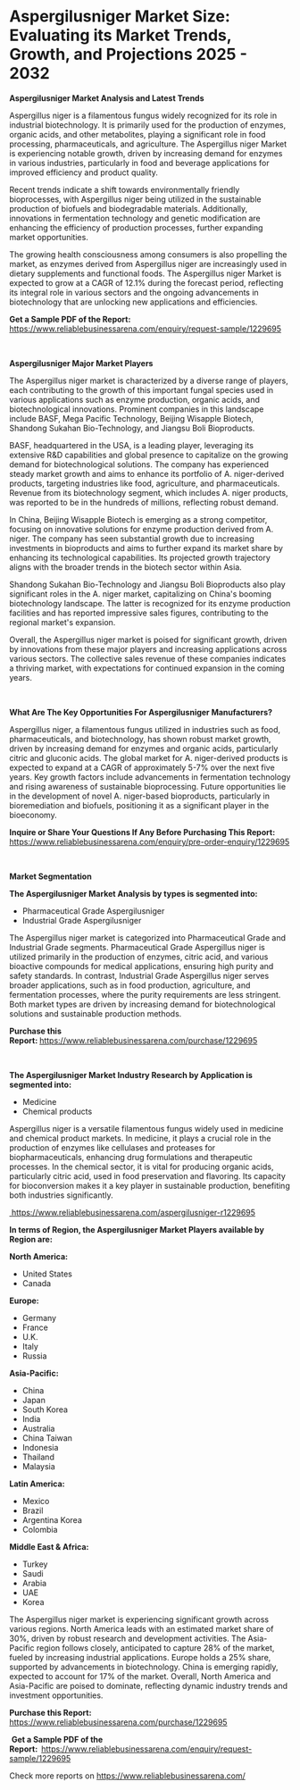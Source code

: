 <p><h1>Aspergilusniger Market Size: Evaluating its Market Trends, Growth, and Projections 2025 - 2032</h1></p><p><strong>Aspergilusniger Market Analysis and Latest Trends</strong></p>
<p><p>Aspergillus niger is a filamentous fungus widely recognized for its role in industrial biotechnology. It is primarily used for the production of enzymes, organic acids, and other metabolites, playing a significant role in food processing, pharmaceuticals, and agriculture. The Aspergillus niger Market is experiencing notable growth, driven by increasing demand for enzymes in various industries, particularly in food and beverage applications for improved efficiency and product quality. </p><p>Recent trends indicate a shift towards environmentally friendly bioprocesses, with Aspergillus niger being utilized in the sustainable production of biofuels and biodegradable materials. Additionally, innovations in fermentation technology and genetic modification are enhancing the efficiency of production processes, further expanding market opportunities. </p><p>The growing health consciousness among consumers is also propelling the market, as enzymes derived from Aspergillus niger are increasingly used in dietary supplements and functional foods. The Aspergillus niger Market is expected to grow at a CAGR of 12.1% during the forecast period, reflecting its integral role in various sectors and the ongoing advancements in biotechnology that are unlocking new applications and efficiencies.</p></p>
<p><strong>Get a Sample PDF of the Report:&nbsp;</strong> <a href="https://www.reliablebusinessarena.com/enquiry/request-sample/1229695?utm_campaign=2136&utm_medium=2&utm_source=Github&utm_content=ia&utm_term=02022025&utm_id=aspergilusniger">https://www.reliablebusinessarena.com/enquiry/request-sample/1229695</a></p>
<p>&nbsp;</p>
<p><strong>Aspergilusniger Major Market Players</strong></p>
<p><p>The Aspergillus niger market is characterized by a diverse range of players, each contributing to the growth of this important fungal species used in various applications such as enzyme production, organic acids, and biotechnological innovations. Prominent companies in this landscape include BASF, Mega Pacific Technology, Beijing Wisapple Biotech, Shandong Sukahan Bio-Technology, and Jiangsu Boli Bioproducts.</p><p>BASF, headquartered in the USA, is a leading player, leveraging its extensive R&D capabilities and global presence to capitalize on the growing demand for biotechnological solutions. The company has experienced steady market growth and aims to enhance its portfolio of A. niger-derived products, targeting industries like food, agriculture, and pharmaceuticals. Revenue from its biotechnology segment, which includes A. niger products, was reported to be in the hundreds of millions, reflecting robust demand.</p><p>In China, Beijing Wisapple Biotech is emerging as a strong competitor, focusing on innovative solutions for enzyme production derived from A. niger. The company has seen substantial growth due to increasing investments in bioproducts and aims to further expand its market share by enhancing its technological capabilities. Its projected growth trajectory aligns with the broader trends in the biotech sector within Asia.</p><p>Shandong Sukahan Bio-Technology and Jiangsu Boli Bioproducts also play significant roles in the A. niger market, capitalizing on China's booming biotechnology landscape. The latter is recognized for its enzyme production facilities and has reported impressive sales figures, contributing to the regional market's expansion.</p><p>Overall, the Aspergillus niger market is poised for significant growth, driven by innovations from these major players and increasing applications across various sectors. The collective sales revenue of these companies indicates a thriving market, with expectations for continued expansion in the coming years.</p></p>
<p>&nbsp;</p>
<p><strong>What Are The Key Opportunities For Aspergilusniger Manufacturers?</strong></p>
<p><p>Aspergillus niger, a filamentous fungus utilized in industries such as food, pharmaceuticals, and biotechnology, has shown robust market growth, driven by increasing demand for enzymes and organic acids, particularly citric and gluconic acids. The global market for A. niger-derived products is expected to expand at a CAGR of approximately 5-7% over the next five years. Key growth factors include advancements in fermentation technology and rising awareness of sustainable bioprocessing. Future opportunities lie in the development of novel A. niger-based bioproducts, particularly in bioremediation and biofuels, positioning it as a significant player in the bioeconomy.</p></p>
<p><strong>Inquire or Share Your Questions If Any Before Purchasing This Report:</strong> <a href="https://www.reliablebusinessarena.com/enquiry/pre-order-enquiry/1229695?utm_campaign=2136&utm_medium=2&utm_source=Github&utm_content=ia&utm_term=02022025&utm_id=aspergilusniger">https://www.reliablebusinessarena.com/enquiry/pre-order-enquiry/1229695</a></p>
<p>&nbsp;</p>
<p><strong>Market Segmentation</strong></p>
<p><strong>The Aspergilusniger Market Analysis by types is segmented into:</strong></p>
<p><ul><li>Pharmaceutical Grade Aspergilusniger</li><li>Industrial Grade Aspergilusniger</li></ul></p>
<p><p>The Aspergillus niger market is categorized into Pharmaceutical Grade and Industrial Grade segments. Pharmaceutical Grade Aspergillus niger is utilized primarily in the production of enzymes, citric acid, and various bioactive compounds for medical applications, ensuring high purity and safety standards. In contrast, Industrial Grade Aspergillus niger serves broader applications, such as in food production, agriculture, and fermentation processes, where the purity requirements are less stringent. Both market types are driven by increasing demand for biotechnological solutions and sustainable production methods.</p></p>
<p><strong>Purchase this Report:&nbsp;</strong><a href="https://www.reliablebusinessarena.com/purchase/1229695?utm_campaign=2136&utm_medium=2&utm_source=Github&utm_content=ia&utm_term=02022025&utm_id=aspergilusniger">https://www.reliablebusinessarena.com/purchase/1229695</a></p>
<p>&nbsp;</p>
<p><strong>The Aspergilusniger Market Industry Research by Application is segmented into:</strong></p>
<p><ul><li>Medicine</li><li>Chemical products</li></ul></p>
<p><p>Aspergillus niger is a versatile filamentous fungus widely used in medicine and chemical product markets. In medicine, it plays a crucial role in the production of enzymes like cellulases and proteases for biopharmaceuticals, enhancing drug formulations and therapeutic processes. In the chemical sector, it is vital for producing organic acids, particularly citric acid, used in food preservation and flavoring. Its capacity for bioconversion makes it a key player in sustainable production, benefiting both industries significantly.</p></p>
<p><a href="https://www.reliablebusinessarena.com/aspergilusniger-r1229695?utm_campaign=2136&utm_medium=2&utm_source=Github&utm_content=ia&utm_term=02022025&utm_id=aspergilusniger">&nbsp;https://www.reliablebusinessarena.com/aspergilusniger-r1229695</a></p>
<p><strong>In terms of Region, the Aspergilusniger Market Players available by Region are:</strong></p>
<p>
    <p> <strong> North America: </strong>
        <ul>
            <li>United States</li>
            <li>Canada</li>
        </ul>
        </p> 
    <p> <strong> Europe: </strong>
        <ul>
            <li>Germany</li>
            <li>France</li>
            <li>U.K.</li>
            <li>Italy</li>
            <li>Russia</li>
        </ul>
        </p> 
    <p> <strong> Asia-Pacific: </strong>
        <ul>
            <li>China</li>
            <li>Japan</li>
            <li>South Korea</li>
            <li>India</li>
            <li>Australia</li>
            <li>China Taiwan</li>
            <li>Indonesia</li>
            <li>Thailand</li>
            <li>Malaysia</li>
        </ul>
        </p> 
    <p> <strong> Latin America: </strong>
        <ul>
            <li>Mexico</li>
            <li>Brazil</li>
            <li>Argentina Korea</li>
            <li>Colombia</li>
        </ul>
        </p> 
    <p> <strong> Middle East & Africa: </strong>
        <ul>
            <li>Turkey</li>
            <li>Saudi</li>
            <li>Arabia</li>
            <li>UAE</li>
            <li>Korea</li>
        </ul>
    </p>
    </p>
<p><p>The Aspergillus niger market is experiencing significant growth across various regions. North America leads with an estimated market share of 30%, driven by robust research and development activities. The Asia-Pacific region follows closely, anticipated to capture 28% of the market, fueled by increasing industrial applications. Europe holds a 25% share, supported by advancements in biotechnology. China is emerging rapidly, expected to account for 17% of the market. Overall, North America and Asia-Pacific are poised to dominate, reflecting dynamic industry trends and investment opportunities.</p></p>
<p><strong>Purchase this Report: </strong><a href="https://www.reliablebusinessarena.com/purchase/1229695?utm_campaign=2136&utm_medium=2&utm_source=Github&utm_content=ia&utm_term=02022025&utm_id=aspergilusniger">https://www.reliablebusinessarena.com/purchase/1229695</a></p>
<p>&nbsp;<strong>Get a Sample PDF of the Report:&nbsp;&nbsp;</strong><a href="https://www.reliablebusinessarena.com/enquiry/request-sample/1229695?utm_campaign=2136&utm_medium=2&utm_source=Github&utm_content=ia&utm_term=02022025&utm_id=aspergilusniger">https://www.reliablebusinessarena.com/enquiry/request-sample/1229695</a></p>
<p><strong></strong></p>
<p>Check more reports on <a href="https://www.reliablebusinessarena.com/?utm_campaign=2136&utm_medium=2&utm_source=Github&utm_content=ia&utm_term=02022025&utm_id=aspergilusniger">https://www.reliablebusinessarena.com/</a></p>